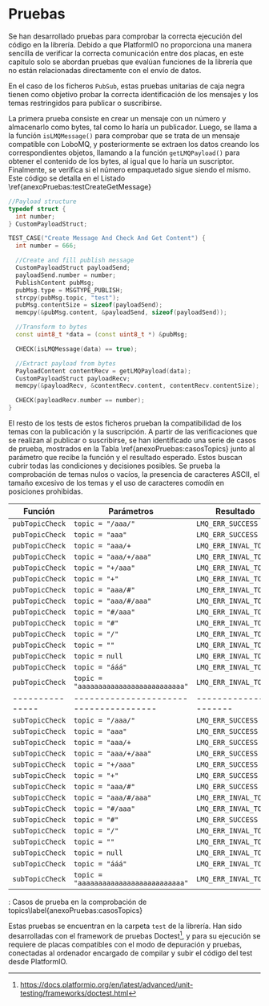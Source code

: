 # Pruebas

Se han desarrollado pruebas para comprobar la correcta ejecución del código en la librería. Debido a que PlatformIO no proporciona una manera sencilla de verificar la correcta comunicación entre dos placas, en este capítulo solo se abordan pruebas que evalúan funciones de la librería que no están relacionadas directamente con el envío de datos.

En el caso de los ficheros `PubSub`, estas pruebas unitarias de caja negra tienen como objetivo probar la correcta identificación de los mensajes y los temas restringidos para publicar o suscribirse.

La primera prueba consiste en crear un mensaje con un número y almacenarlo como bytes, tal como lo haría un publicador. Luego, se llama a la función `isLMQMessage()` para comprobar que se trata de un mensaje compatible con LoboMQ, y posteriormente se extraen los datos creando los correspondientes objetos, llamando a la función `getLMQPayload()` para obtener el contenido de los bytes, al igual que lo haría un suscriptor. Finalmente, se verifica si el número empaquetado sigue siendo el mismo. Este código se detalla en el Listado \ref{anexoPruebas:testCreateGetMessage}

```{.cpp #anexoPruebas:testCreateGetMessage .numberLines caption="Código para probar la creación de mensajes y la obtención de su contenido" frame=single}
//Payload structure
typedef struct { 
  int number;
} CustomPayloadStruct;

TEST_CASE("Create Message And Check And Get Content") {
  int number = 666;

  //Create and fill publish message
  CustomPayloadStruct payloadSend;
  payloadSend.number = number;
  PublishContent pubMsg;
  pubMsg.type = MSGTYPE_PUBLISH;
  strcpy(pubMsg.topic, "test");
  pubMsg.contentSize = sizeof(payloadSend);
  memcpy(&pubMsg.content, &payloadSend, sizeof(payloadSend));

  //Transform to bytes
  const uint8_t *data = (const uint8_t *) &pubMsg;

  CHECK(isLMQMessage(data) == true);

  //Extract payload from bytes
  PayloadContent contentRecv = getLMQPayload(data);
  CustomPayloadStruct payloadRecv;
  memcpy(&payloadRecv, &contentRecv.content, contentRecv.contentSize);

  CHECK(payloadRecv.number == number);
}
```

El resto de los tests de estos ficheros prueban la compatibilidad de los temas con la publicación y la suscripción. A partir de las verificaciones que se realizan al publicar o suscribirse, se han identificado una serie de casos de prueba, mostrados en la Tabla \ref{anexoPruebas:casosTopics} junto al parámetro que recibe la función y el resultado esperado. Estos buscan cubrir todas las condiciones y decisiones posibles. Se prueba la comprobación de temas nulos o vacíos, la presencia de caracteres ASCII, el tamaño excesivo de los temas y el uso de caracteres comodín en posiciones prohibidas.

| Función         | Parámetros                             | Resultado             |
| --------------- | -------------------------------------- | --------------------- |
| `pubTopicCheck` | `topic = "/aaa/"`                      | `LMQ_ERR_SUCCESS`     |
| `pubTopicCheck` | `topic = "aaa"`                        | `LMQ_ERR_SUCCESS`     |
| `pubTopicCheck` | `topic = "aaa/+`                       | `LMQ_ERR_INVAL_TOPIC` |
| `pubTopicCheck` | `topic = "aaa/+/aaa"`                  | `LMQ_ERR_INVAL_TOPIC` |
| `pubTopicCheck` | `topic = "+/aaa"`                      | `LMQ_ERR_INVAL_TOPIC` |
| `pubTopicCheck` | `topic = "+"`                          | `LMQ_ERR_INVAL_TOPIC` |
| `pubTopicCheck` | `topic = "aaa/#"`                      | `LMQ_ERR_INVAL_TOPIC` |
| `pubTopicCheck` | `topic = "aaa/#/aaa"`                  | `LMQ_ERR_INVAL_TOPIC` |
| `pubTopicCheck` | `topic = "#/aaa"`                      | `LMQ_ERR_INVAL_TOPIC` |
| `pubTopicCheck` | `topic = "#"`                          | `LMQ_ERR_INVAL_TOPIC` |
| `pubTopicCheck` | `topic = "/"`                          | `LMQ_ERR_INVAL_TOPIC` |
| `pubTopicCheck` | `topic = ""`                           | `LMQ_ERR_INVAL_TOPIC` |
| `pubTopicCheck` | `topic = null`                         | `LMQ_ERR_INVAL_TOPIC` |
| `pubTopicCheck` | `topic = "ááá"`                        | `LMQ_ERR_INVAL_TOPIC` |
| `pubTopicCheck` | `topic = "aaaaaaaaaaaaaaaaaaaaaaaaaa"` | `LMQ_ERR_INVAL_TOPIC` |
| --------------- | -------------------------------------- | --------------------- |
| `subTopicCheck` | `topic = "/aaa/"`                      | `LMQ_ERR_SUCCESS`     |
| `subTopicCheck` | `topic = "aaa"`                        | `LMQ_ERR_SUCCESS`     |
| `subTopicCheck` | `topic = "aaa/+`                       | `LMQ_ERR_SUCCESS`     |
| `subTopicCheck` | `topic = "aaa/+/aaa"`                  | `LMQ_ERR_SUCCESS`     |
| `subTopicCheck` | `topic = "+/aaa"`                      | `LMQ_ERR_SUCCESS`     |
| `subTopicCheck` | `topic = "+"`                          | `LMQ_ERR_SUCCESS`     |
| `subTopicCheck` | `topic = "aaa/#"`                      | `LMQ_ERR_SUCCESS`     |
| `subTopicCheck` | `topic = "aaa/#/aaa"`                  | `LMQ_ERR_INVAL_TOPIC` |
| `subTopicCheck` | `topic = "#/aaa"`                      | `LMQ_ERR_INVAL_TOPIC` |
| `subTopicCheck` | `topic = "#"`                          | `LMQ_ERR_SUCCESS`     |
| `subTopicCheck` | `topic = "/"`                          | `LMQ_ERR_INVAL_TOPIC` |
| `subTopicCheck` | `topic = ""`                           | `LMQ_ERR_INVAL_TOPIC` |
| `subTopicCheck` | `topic = null`                         | `LMQ_ERR_INVAL_TOPIC` |
| `subTopicCheck` | `topic = "ááá"`                        | `LMQ_ERR_INVAL_TOPIC` |
| `subTopicCheck` | `topic = "aaaaaaaaaaaaaaaaaaaaaaaaaa"` | `LMQ_ERR_INVAL_TOPIC` |

: Casos de prueba en la comprobación de topics\label{anexoPruebas:casosTopics}

Estas pruebas se encuentran en la carpeta `test` de la librería. Han sido desarrolladas con el framework de pruebas Doctest[^anexoPruebas:doctest], y para su ejecución se requiere de placas compatibles con el modo de depuración y pruebas, conectadas al ordenador encargado de compilar y subir el código del test desde PlatformIO.

[^anexoPruebas:doctest]: <https://docs.platformio.org/en/latest/advanced/unit-testing/frameworks/doctest.html>

